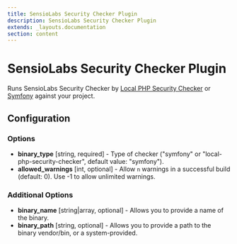 ```yaml
---
title: SensioLabs Security Checker Plugin
description: SensioLabs Security Checker Plugin
extends: _layouts.documentation
section: content
---
```


SensioLabs Security Checker Plugin
==================================

Runs SensioLabs Security Checker by [Local PHP Security Checker](https://github.com/fabpot/local-php-security-checker) or [Symfony](https://symfony.com/download) against your project.

Configuration
-------------

### Options

* **binary_type** [string, required] - Type of checker ("symfony" or "local-php-security-checker", default value: "symfony").
* **allowed_warnings** [int, optional] - Allow `n` warnings in a successful build (default: 0). 
  Use -1 to allow unlimited warnings.

### Additional Options

* **binary_name** [string|array, optional] - Allows you to provide a name of the binary.
* **binary_path** [string, optional] - Allows you to provide a path to the binary vendor/bin, or a system-provided.
